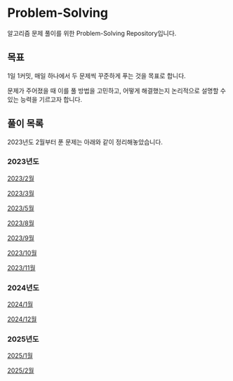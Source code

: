 # Problem-Solving

알고리즘 문제 풀이를 위한 Problem-Solving Repository입니다.

## 목표

1일 1커밋, 매일 하나에서 두 문제씩 꾸준하게 푸는 것을 목표로 합니다.

문제가 주어졌을 때 이를 풀 방법을 고민하고, 어떻게 해결했는지 논리적으로 설명할 수 있는 능력을 기르고자 합니다.

## 풀이 목록

2023년도 2월부터 푼 문제는 아래와 같이 정리해놓았습니다.

### 2023년도

[2023/2월](2023/02/README.md)

[2023/3월](2023/03/README.md)

[2023/5월](2023/05/README.md)

[2023/8월](2023/08/README.md)

[2023/9월](2023/09/README.md)

[2023/10월](2023/10/README.md)

[2023/11월](2023/11/README.md)

### 2024년도

[2024/1월](2024/01/README.md)

[2024/12월](2024/12/README.md)

### 2025년도

[2025/1월](2025/01/README.md)

[2025/2월](2025/02/README.md)
